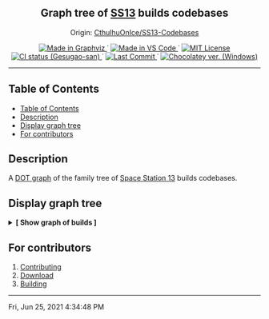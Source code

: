 
<p align="center">
	<h2 align="center">
		Graph tree of <a href="http://www.byond.com/games/Exadv1/SpaceStation13">SS13</a> builds codebases
	</h2>
	<p align="center">
		Origin:
		<a href="https://github.com/CthulhuOnIce/SS13-Codebases">
			CthulhuOnIce/SS13-Codebases
		</a>
	</p>
</p>

<p align="center">
	<!--
		Static Badges
	-->
	<a href="https://graphviz.org/">
		<img alt="Made in Graphviz"
		src="./.github/static/Made_in-Graphviz-30638e.svg"/>
	</a>˙
	<a href="https://code.visualstudio.com/">
		<img alt="Made in VS Code"
		src="./.github/static/Made_in-VS_Code-1f425f.svg"/>
	</a>˙
	<a href="https://opensource.org/licenses/MIT">
		<img alt="MIT License"
		src="./.github/static/License-MIT-yellow.svg"/>
	</a>
	<br>
	<!--
		Dinamic Badges
	-->
	<!--
		Commented until merged to upstream... but looking for uncommented!
	<a href="https://github.com/CthulhuOnIce/SS13-Codebases/actions/workflows/main.yml">
		<img alt="CI status (CthulhuOnIce)"
		src="https://github.com/CthulhuOnIce/SS13-Codebases/actions/workflows/main.yml/badge.svg"/>
	</a>
	-->
	<a href="https://github.com/Gesugao-san/SS13-Codebases/actions/workflows/main.yml">
		<img alt="CI status (Gesugao-san)"
		src="https://github.com/Gesugao-san/SS13-Codebases/actions/workflows/main.yml/badge.svg"/>
	</a>˙
	<a href="https://github.com/CthulhuOnIce/SS13-Codebases/issues?q=is%3Apr+is%3Aclosed">
		<img alt="Last Commit"
		src="https://img.shields.io/github/last-commit/CthulhuOnIce/SS13-Codebases"/>
	</a>˙
	<a href="https://community.chocolatey.org/packages/Graphviz">
		<img alt="Chocolatey ver. (Windows)"
		src="https://img.shields.io/chocolatey/v/graphviz">
	</a>
</p>

---

## Table of Contents

- [Table of Contents](#table-of-contents)
- [Description](#description)
- [Display graph tree](#display-graph-tree)
- [For contributors](#for-contributors)

## Description

A [DOT graph](https://en.wikipedia.org/wiki/DOT_(graph_description_language)) of the family tree of [Space Station 13](http://www.byond.com/games/Exadv1/SpaceStation13) builds codebases.

## Display graph tree

<details>
	<summary><b>[ Show graph of builds ]</b></summary>
	<a href="./out/tree.svg?sanitize=true">
		<img alt="Graphviz graph" src="./out/tree.svg?sanitize=true">
	</a>
	<b>Compiled: June 06, 2021 - 04:33PM (ÜTC +03)</b>
	<br/>
	(or check auto-generated datetime <a href="./out/compile_datetime.txt/">here</a>)
</details>

## For contributors

 1. [Contributing](.github/CONTRIBUTING.md)
 1. [Download](.github/DOWNLOAD.md)
 1. [Building](.github/BUILDING.md)

---
Fri, Jun 25, 2021  4:34:48 PM
